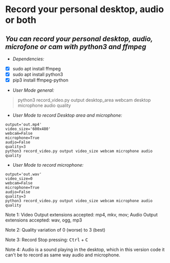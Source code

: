 # Record your personal desktop, audio or both
## *You can record your personal desktop, audio, microfone or cam with python3 and ffmpeg*


* *Dependencies:*
- [x] sudo apt install ffmpeg
- [x] sudo apt install python3
- [x] pip3 install ffmpeg-python

* *User Mode general:*
> python3 record_video.py output desktop_area webcam desktop microphone audio quality

* *User Mode to record Desktop area and microphone:*
```shell
output='out.mp4'    
video_size='600x480'
webcam=False
microphone=True
audio=False
quality=3       
python3 record_video.py output video_size webcam microphone audio quality
```


* *User Mode to record microphone:*
```shell
output='out.wav'   
video_size=0
webcam=False
microphone=True
audio=False
quality=3       
python3 record_video.py output video_size webcam microphone audio quality
```

Note 1: Video Output extensions accepted: mp4, mkv, mov; Audio Output extensions accepted: wav, ogg, mp3

Note 2: Quality variation of 0 (worse) to 3 (best)

Note 3: Record Stop pressing: <kbd>Ctrl</kbd> + <kbd>C</kbd> 

Note 4: Audio is a sound playing in the desktop, which in this version code it can't be to record as same way audio and microphone.

